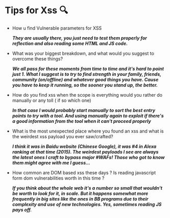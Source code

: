 # Tips for Xss 🔍

- How u find Vulnerable parameters for XSS

  ***They are usually there, you just need to test them properly for reflection and also reading some HTML and JS code.***

- What was your biggest breakdown, and what would you suggest to overcome these things?
 
   ***We all pass for these moments from time to time and it's hard to point just 1. What I suggest is to try to find strength in your family, friends, 
    community (on/offline) and whatever good things you have. Cause you have to keep it running, so the sooner you stand up, the better.***

- How do you find xss when the scope is everything would you rather do manually or any toll ( if so which one)
 
   ***In that case I would probably start manually to sort the best entry points to try with a tool. And using manually again to exploit if there's a good information from the tool when it can't proceed properly***

- What is the most unexpected place where you found an xss and what is the weirdest xss payload you ever saw/crafted?
  
  ***I think it was in Baidu website (Chinese Google), it was #4 in Alexa ranking at that time (2015). The weirdest payloads I see are always the latest ones I craft to bypass major #WAFs! Those who got to know them might agree with me I guess...***

- How common are DOM based xss these days ?  Is reading javascript form dom vulnerabilities worth in this time ?
   
   ***If you think about the whole web it's a number so small that wouldn't be worth to look for it, in scale. But it happens somewhat more frequently in big sites like the ones in BB programs due to their complexity and use of new technologies. Yes, sometimes reading JS pays off.***

  
